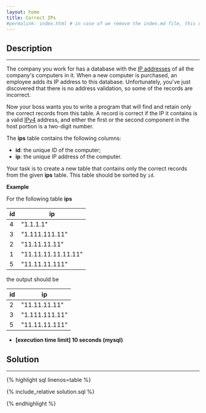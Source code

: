```yaml
---
layout: home
title: Correct IPs
#permalink: index.html # in case of we remove the index.md file, this doc will be the index page
---
```


<div class="row">
<div class="columnStmt" markdown="1">

## Description
------
The company you work for has a database with the [IP addresses](https://en.wikipedia.org/wiki/IP_address) of all the company's computers in it. When a new computer is purchased, an employee adds its IP address to this database. Unfortunately, you've just discovered that there is no address validation, so some of the records are incorrect.

Now your boss wants you to write a program that will find and retain only the correct records from this table. A record is correct if the IP it contains is a valid [IPv4](https://en.wikipedia.org/wiki/IPv4) address, and either the first or the second component in the host portion is a two-digit number.

The **ips** table contains the following columns:

* **id**: the unique ID of the computer;
* **ip**: the unique IP address of the computer.


Your task is to create a new table that contains only the correct records from the given **ips** table. This table should be sorted by <code>id</code>.

**Example**

For the following table **ips**

| id  | ip                  |
| --- | ------------------- |
| 4   | "1.1.1.1"           |
| 3   | "1.111.111.11"      |
| 2   | "11.11.11.11"       |
| 1   | "11.11.11.11.11.11" |
| 5   | "11.11.11.111"      |


the output should be

| id  | ip             |
| --- | -------------- |
| 2   | "11.11.11.11"  |
| 3   | "1.111.111.11" |
| 5   | "11.11.11.111" |

* **[execution time limit] 10 seconds (mysql)**

</div>
<div class="columnSol" markdown="1">

## Solution
------

{% highlight sql linenos=table %}

{% include_relative solution.sql %}

{% endhighlight %}

</div>
</div>
